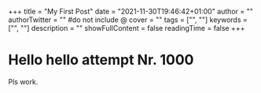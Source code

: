 +++
title = "My First Post"
date = "2021-11-30T19:46:42+01:00"
author = ""
authorTwitter = "" #do not include @
cover = ""
tags = ["", ""]
keywords = ["", ""]
description = ""
showFullContent = false
readingTime = false
+++

# Hello hello attempt Nr. 1000


Pls work.
